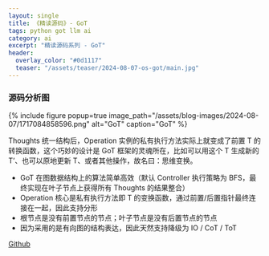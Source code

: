 ```yaml
---
layout: single
title: 《精读源码》- GoT
tags: python got llm ai
category: ai
excerpt: "精读源码系列 - GoT"
header:
  overlay_color: "#0d1117"
  teaser: "/assets/teaser/2024-08-07-os-got/main.jpg"
---
```


### 源码分析图

{% include figure popup=true image_path="/assets/blog-images/2024-08-07/1717084858596.png" alt="GoT" caption="GoT" %}

Thoughts 统一结构后，Operation 实例的私有执行方法实际上就变成了前置 T 的转换函数，这个巧妙的设计是 GoT 框架的灵魂所在，比如可以用这个 T 生成新的 T’、也可以原地更新 T、或者其他操作，故名曰：思维变换。

* GoT 在图数据结构上的算法简单高效（默认 Controller 执行策略为 BFS，最终实现在叶子节点上获得所有 Thoughts 的结果整合）
* Operation 核心是私有执行方法即 T 的变换函数，通过前置/后置指针最终连接在一起，因此支持分形
* 根节点是没有前置节点的节点；叶子节点是没有后置节点的节点
* 因为采用的是有向图的结构表达，因此天然支持降级为 IO / CoT / ToT

[Github](https://github.com/spcl/graph-of-thoughts)
